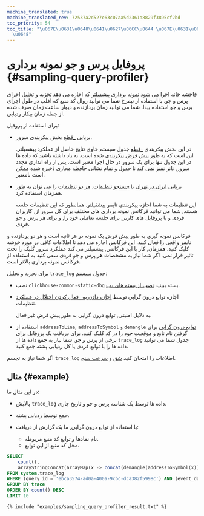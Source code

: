 ```yaml
---
machine_translated: true
machine_translated_rev: 72537a2d527c63c07aa5d2361a8829f3895cf2bd
toc_priority: 54
toc_title: "\u067E\u0631\u0648\u0641\u0627\u06CC\u0644 \u067E\u0631\u0633 \u0648 \u062C\
  \u0648"
---
```


# پروفایل پرس و جو نمونه برداری {#sampling-query-profiler}

فاحشه خانه اجرا می شود نمونه برداری پیشفیلتر که اجازه می دهد تجزیه و تحلیل اجرای پرس و جو. با استفاده از نیمرخ شما می توانید روال کد منبع که اغلب در طول اجرای پرس و جو استفاده پیدا. شما می توانید زمان پردازنده و دیوار ساعت زمان صرف شده از جمله زمان بیکار ردیابی.

برای استفاده از پروفیل:

-   برپایی [_قطع](../server-configuration-parameters/settings.md#server_configuration_parameters-trace_log) بخش پیکربندی سرور.

    در این بخش پیکربندی [_قطع](../../operations/system-tables.md#system_tables-trace_log) جدول سیستم حاوی نتایج حاصل از عملکرد پیشفیلتر. این است که به طور پیش فرض پیکربندی شده است. به یاد داشته باشید که داده ها در این جدول تنها برای یک سرور در حال اجرا معتبر است. پس از راه اندازی مجدد سرور, تاتر تمیز نمی کند تا جدول و تمام نشانی حافظه مجازی ذخیره شده ممکن است نامعتبر.

-   برپایی [ایران در تهران](../settings/settings.md#query_profiler_cpu_time_period_ns) یا [جستجو](../settings/settings.md#query_profiler_real_time_period_ns) تنظیمات. هر دو تنظیمات را می توان به طور همزمان استفاده کرد.

    این تنظیمات به شما اجازه پیکربندی تایمر پیشفیلتر. همانطور که این تنظیمات جلسه هستند, شما می توانید فرکانس نمونه برداری های مختلف برای کل سرور از, کاربران فردی و یا پروفایل های کاربر, برای جلسه تعاملی خود را, و برای هر پرس و جو فردی.

فرکانس نمونه گیری به طور پیش فرض یک نمونه در هر ثانیه است و هر دو پردازنده و تایمر واقعی را فعال کنید. این فرکانس اجازه می دهد تا اطلاعات کافی در مورد خوشه کلیک کنید. همزمان, کار با این فرکانس, پیشفیلتر می کند عملکرد سرور کلیک را تحت تاثیر قرار نمی. اگر شما نیاز به مشخصات هر پرس و جو فردی سعی کنید به استفاده از فرکانس نمونه برداری بالاتر است.

برای تجزیه و تحلیل `trace_log` جدول سیستم:

-   نصب `clickhouse-common-static-dbg` بسته ببینید [نصب از بسته های دب](../../getting-started/install.md#install-from-deb-packages).

-   اجازه توابع درون گرایی توسط [اجازه دادن به _فعال کردن اختلال در عملکرد](../settings/settings.md#settings-allow_introspection_functions) تنظیمات.

    به دلایل امنیتی, توابع درون گرایی به طور پیش فرض غیر فعال.

-   استفاده از `addressToLine`, `addressToSymbol` و `demangle` [توابع درون گرایی](../../sql-reference/functions/introspection.md) برای گرفتن نام تابع و موقعیت خود را در کد کلیک کنید. برای دریافت یک پروفایل برای برخی از پرس و جو, شما نیاز به جمع داده ها از `trace_log` جدول شما می توانید داده ها را با توابع فردی یا کل ردیابی پشته جمع کنید.

اگر شما نیاز به تجسم `trace_log` اطلاعات را امتحان کنید [شق](../../interfaces/third-party/gui/#clickhouse-flamegraph) و [سرعت سنج](https://github.com/laplab/clickhouse-speedscope).

## مثال {#example}

در این مثال ما:

-   پالایش `trace_log` داده ها توسط یک شناسه پرس و جو و تاریخ جاری.

-   جمع توسط ردیابی پشته.

-   با استفاده از توابع درون گرایی, ما یک گزارش از دریافت:

    -   نام نمادها و توابع کد منبع مربوطه.
    -   محل کد منبع از این توابع.

<!-- -->

``` sql
SELECT
    count(),
    arrayStringConcat(arrayMap(x -> concat(demangle(addressToSymbol(x)), '\n    ', addressToLine(x)), trace), '\n') AS sym
FROM system.trace_log
WHERE (query_id = 'ebca3574-ad0a-400a-9cbc-dca382f5998c') AND (event_date = today())
GROUP BY trace
ORDER BY count() DESC
LIMIT 10
```

``` text
{% include "examples/sampling_query_profiler_result.txt" %}
```
